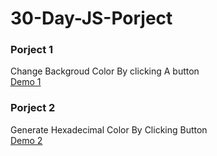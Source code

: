 # 30-Day-JS-Porject
<h3>Porject 1 </h3>
Change Backgroud Color By clicking A button <br>
<a href="https://samratislamtushar.github.io/30-Day-JS-Porject/project-1/" target="_blank">Demo 1</a>
<h3>Porject 2 </h3>
Generate Hexadecimal Color By Clicking Button <br>
<a href="https://samratislamtushar.github.io/30-Day-JS-Porject/project-2/" target="_blank">Demo 2</a>
